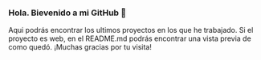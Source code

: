 ### Hola. Bievenido a mi GitHub 👋
Aqui podrás encontrar los ultimos proyectos en los que he trabajado. Si el proyecto es web, en el README.md podrás encontrar una vista previa de como quedó.
¡Muchas gracias por tu visita!

<!--
**AndresBarrosoB/AndresBarrosoB** is a ✨ _special_ ✨ repository because its `README.md` (this file) appears on your GitHub profile.

Here are some ideas to get you started:

- 🔭 I’m currently working on ...
- 🌱 I’m currently learning ...
- 👯 I’m looking to collaborate on ...
- 🤔 I’m looking for help with ...
- 💬 Ask me about ...
- 📫 How to reach me: ...
- 😄 Pronouns: ...
- ⚡ Fun fact: ...
-->
